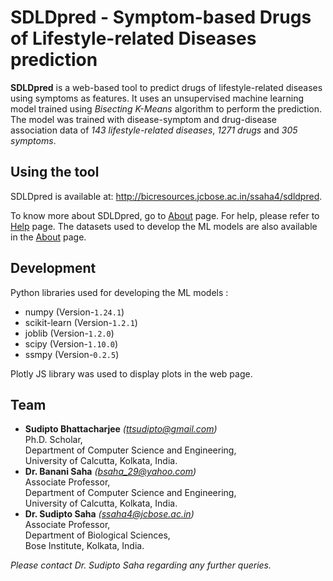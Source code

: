 # SDLDpred - Symptom-based Drugs of Lifestyle-related Diseases prediction
**SDLDpred** is a web-based tool to predict drugs of lifestyle-related diseases
using symptoms as features. It uses an unsupervised machine learning model
trained using  *Bisecting K-Means* algorithm to perform the prediction. The
model was trained with  disease-symptom and drug-disease association data of
*143 lifestyle-related diseases*, *1271 drugs* and *305 symptoms*.

## Using the tool
SDLDpred is available at: http://bicresources.jcbose.ac.in/ssaha4/sdldpred.

To know more about SDLDpred, go to
[About](http://bicresources.jcbose.ac.in/ssaha4/sdldpred/about.html) page.
For help, please refer to
[Help](http://bicresources.jcbose.ac.in/ssaha4/sdldpred/help.html) page.
The datasets used to develop the ML models are also available in the
[About](http://bicresources.jcbose.ac.in/ssaha4/sdldpred/about.html) page.

## Development
Python libraries used for developing the ML models :

* numpy (Version-`1.24.1`)
* scikit-learn (Version-`1.2.1`)
* joblib (Version-`1.2.0`)
* scipy (Version-`1.10.0`)
* ssmpy (Version-`0.2.5`)

Plotly JS library was used to display plots in the web page.

## Team
* **Sudipto Bhattacharjee** *([ttsudipto@gmail.com](mailto:ttsudipto@gmail.com))*<br/>
  Ph.D. Scholar,<br/>
  Department of Computer Science and Engineering,<br/>
  University of Calcutta, Kolkata, India.<br/>
* **Dr. Banani Saha** *([bsaha_29@yahoo.com](mailto:bsaha_29@yahoo.com))*<br/>
  Associate Professor,<br/>
  Department of Computer Science and Engineering,<br/>
  University of Calcutta, Kolkata, India.
* **Dr. Sudipto Saha** *([ssaha4@jcbose.ac.in](mailto:ssaha4@jcbose.ac.in))*<br/>
  Associate Professor,<br/>
  Department of Biological Sciences,<br/>
  Bose Institute, Kolkata, India.

*Please contact Dr. Sudipto Saha regarding any further queries.*
